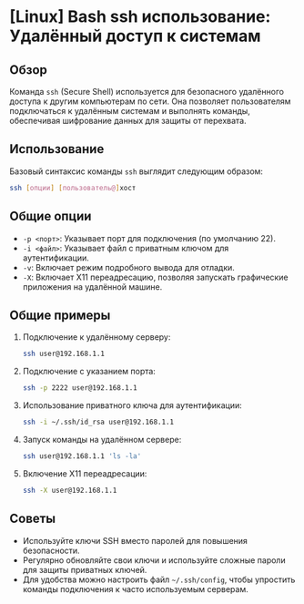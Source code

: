 # [Linux] Bash ssh использование: Удалённый доступ к системам

## Обзор
Команда `ssh` (Secure Shell) используется для безопасного удалённого доступа к другим компьютерам по сети. Она позволяет пользователям подключаться к удалённым системам и выполнять команды, обеспечивая шифрование данных для защиты от перехвата.

## Использование
Базовый синтаксис команды `ssh` выглядит следующим образом:

```bash
ssh [опции] [пользователь@]хост
```

## Общие опции
- `-p <порт>`: Указывает порт для подключения (по умолчанию 22).
- `-i <файл>`: Указывает файл с приватным ключом для аутентификации.
- `-v`: Включает режим подробного вывода для отладки.
- `-X`: Включает X11 переадресацию, позволяя запускать графические приложения на удалённой машине.

## Общие примеры
1. Подключение к удалённому серверу:
   ```bash
   ssh user@192.168.1.1
   ```

2. Подключение с указанием порта:
   ```bash
   ssh -p 2222 user@192.168.1.1
   ```

3. Использование приватного ключа для аутентификации:
   ```bash
   ssh -i ~/.ssh/id_rsa user@192.168.1.1
   ```

4. Запуск команды на удалённом сервере:
   ```bash
   ssh user@192.168.1.1 'ls -la'
   ```

5. Включение X11 переадресации:
   ```bash
   ssh -X user@192.168.1.1
   ```

## Советы
- Используйте ключи SSH вместо паролей для повышения безопасности.
- Регулярно обновляйте свои ключи и используйте сложные пароли для защиты приватных ключей.
- Для удобства можно настроить файл `~/.ssh/config`, чтобы упростить команды подключения к часто используемым серверам.